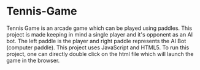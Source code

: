 # Tennis-Game
Tennis Game is an arcade game which can be played using paddles. This project is made keeping in mind a single player and it's opponent as an AI bot. The left paddle is the player and right paddle represents the AI Bot (computer paddle). 
This project uses JavaScript and HTML5. 
To run this project, one can directly double click on the html file which will launch the game in the browser. 
